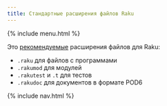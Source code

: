 ```yaml
---
title: Стандартные расширения файлов Raku
---
```


{% include menu.html %}

Это
[рекомендуемые](https://github.com/Raku/problem-solving/blob/master/solutions/language/Path-to-Raku.md#extensions)
расширения файлов для Raku:

* `.raku` для файлов с программами
* `.rakumod` для модулей
* `.rakutest` и `.t` для тестов
* `.rakudoc` для документов в формате POD6

{% include nav.html %}
